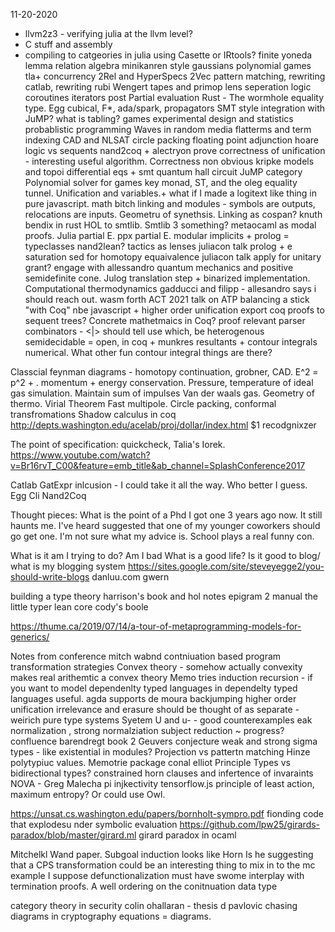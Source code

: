 11-20-2020

* llvm2z3 - verifying julia at the llvm level?
* C stuff and assembly
* compiling to catgeories in julia using Casette or IRtools?
finite yoneda lemma
relation algebra minikanren style
gaussians
polynomial games
tla+ concurrency
2Rel and HyperSpecs
2Vec
pattern matching, rewriting catlab, 
rewriting rubi
Wengert tapes and primop lens
seperation logic
coroutines iterators post
Partial evaluation
Rust - The wormhole equality type. Egg
cubical, F*, ada/spark, 
propagators
SMT style integration with JuMP?
what is tabling?
games
experimental design and statistics
probablistic programming
Waves in random media
flatterms and term indexing
CAD and NLSAT
circle packing
floating point adjunction
hoare logic vs sequents
nand2coq + alectryon
prove correctness of unification - interesting useful algorithm. Correctness non obvious
kripke models and topoi
differential eqs + smt
quantum hall circuit
JuMP category
Polynomial solver for games
key monad, ST, and the oleg equality tunnel. Unification and variables.+
what if I made a logitext like thing in pure javascript.
math bitch
linking and modules - symbols are outputs, relocations are inputs. Geometru of synethsis. Linking as cospan?
knuth bendix in rust
HOL to smtlib. Smtlib 3 something?
metaocaml as modal proofs. Julia partial E. ppx partial E. modular implicits + prolog = typeclasses
nand2lean?
tactics as lenses
juliacon talk
prolog + e saturation
sed for homotopy equaivalence
juliacon talk
apply for unitary grant?
engage with allessandro
quantum mechanics and positive semidefinite cone.
Julog translation step + binarized implementation.
Computational thermodynamics 
gadducci and filipp - allesandro says i should reach out.
wasm forth
ACT 2021 talk on ATP
balancing a stick "with Coq"
nbe javascript + higher order unification
export coq proofs to sequent trees?
Concrete mathetmaics in Coq?
proof relevant parser combinators - <|> should tell use which, be heterogenous
semidecidable = open, in coq + munkres
resultants + contour integrals numerical. What other fun contour integral things are there?


Classcial feynman diagrams - homotopy continuation, grobner, CAD. E^2 = p^2 + . momentum + energy conservation.
Pressure, temperature of ideal gas simulation. Maintain sum of impulses
Van der waals gas. Geometry of thermo. Virial Theorem
Fast multipole.
Circle packing, conformal transfromations
Shadow calculus in coq
http://depts.washington.edu/acelab/proj/dollar/index.html $1 recodgnixzer



The point of specification: quickcheck, Talia's Iorek. 
https://www.youtube.com/watch?v=Br16rvT_C00&feature=emb_title&ab_channel=SplashConference2017


Catlab GatExpr inlcusion - I could take it all the way. Who better I guess.
Egg Cli
Nand2Coq


Thought pieces:
What is the point of a Phd
I got one 3 years ago now. It still haunts me. I've heard suggested that one of my younger coworkers should go get one. I'm not sure what my advice is.
School plays a real funny con.



What is it am I trying to do?
Am I bad
What is a good life?
Is it good to blog/ what is my blogging system
https://sites.google.com/site/steveyegge2/you-should-write-blogs
danluu.com
gwern



building a type theory
harrison's book and hol notes
epigram 2 manual
the little typer
lean core 
cody's boole


https://thume.ca/2019/07/14/a-tour-of-metaprogramming-models-for-generics/




Notes from conference
mitch wabnd contniuation based program transformation strategies
Convex theory - somehow actually convexity makes real arithemtic a convex theory
Memo tries
induction recursion - if you want to model dependenlty typed languages in dependelty typed languages useful. agda supports
de moura backjumping higher order unification
irrelevance and erasure should be thought of as separate - weirich
pure type systems
Syetem U and u- - good counterexamples
eak normalization , strong normalziation
subject reduction ~ progress?
confluence
barendregt book 2
Geuvers conjecture
weak and strong sigma types - like existential in modules? Projection vs pattertn matching
Hinze polytypiuc values. Memotrie package conal elliot
Principle Types vs bidirectional types?
constrained horn clauses and infertence of invaraints
NOVA - Greg Malecha
pi injkectivity
tensorflow.js principle of least action, maximum entropy? Or could use Owl.

https://unsat.cs.washington.edu/papers/bornholt-sympro.pdf fionding code that explodesu nder symbolic evaluation
https://github.com/lpw25/girards-paradox/blob/master/girard.ml girard paradox in ocaml


Mitchelkl Wand paper.
Subgoal induction looks like Horn
Is he suggesting that a CPS transformation could be an interesting thing to mix in to the mc example
I suppose defunctionalization must have swome interplay with termination proofs.
A well ordering on the conitnuation data type

category theory in security
colin ohallaran - thesis
d pavlovic chasing diagrams in cryptography
equations = diagrams.
